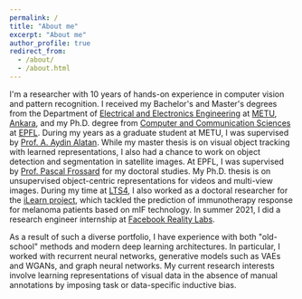 ```yaml
---
permalink: /
title: "About me"
excerpt: "About me"
author_profile: true
redirect_from: 
  - /about/
  - /about.html
---
```


I'm a researcher with 10 years of hands-on experience in computer vision and pattern recognition. I received my Bachelor's and Master's degrees from the Department of [Electrical and Electronics Engineering](https://eee.metu.edu.tr/) at [METU, Ankara](https://www.metu.edu.tr/), and my Ph.D. degree from [Computer and Communication Sciences](https://www.epfl.ch/education/phd/edic-computer-and-communication-sciences/) at [EPFL](https://www.epfl.ch/en/). During my years as a graduate student at METU, I was supervised by [Prof. A. Aydin Alatan](https://eee.metu.edu.tr/personel/aydin-alatan). While my master thesis is on visual object tracking with learned representations, I also had a chance to work on object detection and segmentation in satellite images. At EPFL, I was supervised by [Prof. Pascal Frossard](https://www.epfl.ch/labs/lts4/people/people-current/frossard/) for my doctoral studies. My Ph.D. thesis is on unsupervised object-centric representations for videos and multi-view images. During my time at [LTS4](https://www.epfl.ch/labs/lts4/), I also worked as a doctoral researcher for the [iLearn project](https://datascience.ch/project/interpretable-learning-methods-for-immunotherapy-ilearn/), which tackled the prediction of immunotherapy response for melanoma patients based on mIF technology. In summer 2021, I did a research engineer internship at [Facebook Reality Labs](https://tech.fb.com/ar-vr/).

As a result of such a diverse portfolio, I have experience with both "old-school" methods and modern deep learning architectures. In particular, I worked with recurrent neural networks, generative models such as VAEs and WGANs, and graph neural networks. My current research interests involve learning representations of visual data in the absence of manual annotations by imposing task or data-specific inductive bias.